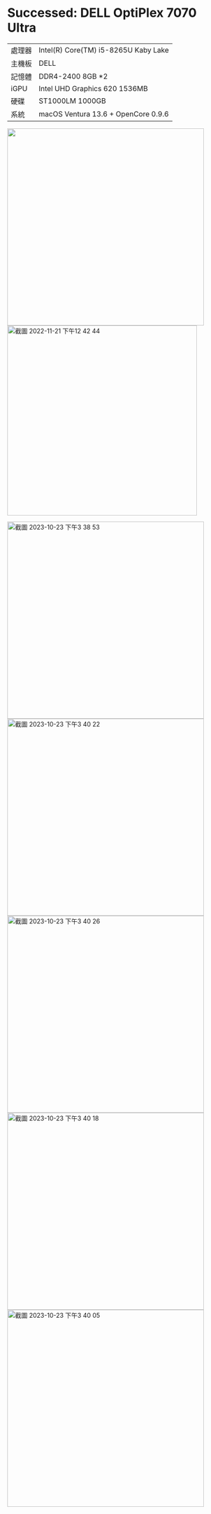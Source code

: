 # Successed: DELL OptiPlex 7070 Ultra

<table>
  <tr>
    <td>處理器</td><td>Intel(R) Core(TM) i5-8265U Kaby Lake</td>
  </tr>
  <tr>
    <td>主機板</td><td>DELL</td>
  </tr>
  <tr>  
    <td>記憶體</td><td>DDR4-2400 8GB *2</td>
  </tr>
  <tr>
    <td>iGPU</td><td>Intel UHD Graphics 620 1536MB</td>
  </tr>
  <tr>  
    <td>硬碟</td><td>ST1000LM 1000GB</td>
  </tr>
  <tr>
    <td>系統</td><td>macOS Ventura 13.6 + OpenCore 0.9.6</td>
  </tr>  
</table>
<img width="450" src="https://user-images.githubusercontent.com/79300809/202965874-cd430d18-c728-4703-b974-68fa9298f7d7.jpg"><br>
<img width="434" alt="截圖 2022-11-21 下午12 42 44" src="https://user-images.githubusercontent.com/79300809/202967318-52cc2fdf-12f3-45a3-8fe4-47ea210cbf35.png"><br>

<img width="450" alt="截圖 2023-10-23 下午3 38 53" src="https://github.com/michelle0812/DELL-OptiPlex-7070-ULTRA/assets/79300809/21f851ad-1f83-4b8d-9138-cd1c83cdaec8"><br>
<img width="450" alt="截圖 2023-10-23 下午3 40 22" src="https://github.com/michelle0812/DELL-OptiPlex-7070-ULTRA/assets/79300809/f15f31ab-a084-42e0-8196-cd8160a110a8"><br>
<img width="450" alt="截圖 2023-10-23 下午3 40 26" src="https://github.com/michelle0812/DELL-OptiPlex-7070-ULTRA/assets/79300809/55eee791-b449-455c-8196-d086ae7a731b"><br>
<img width="450" alt="截圖 2023-10-23 下午3 40 18" src="https://github.com/michelle0812/DELL-OptiPlex-7070-ULTRA/assets/79300809/6901dad1-7b56-44ae-bb15-f316da83bb12"><br>
<img width="450" alt="截圖 2023-10-23 下午3 40 05" src="https://github.com/michelle0812/DELL-OptiPlex-7070-ULTRA/assets/79300809/768d948b-07ac-44d3-9159-f656d87db4e6"><br>

